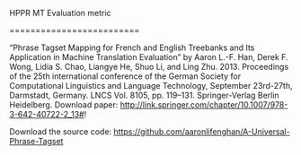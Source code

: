 HPPR MT Evaluation metric

=========================


“Phrase Tagset Mapping for French and English Treebanks and Its Application in Machine Translation Evaluation” by 
Aaron L.-F. Han, Derek F. Wong, Lidia S. Chao, Liangye He, Shuo Li, and Ling Zhu. 2013. Proceedings of the 25th
international conference of the German Society for Computational Linguistics and Language Technology, September 23rd-27th,
Darmstadt, Germany. LNCS Vol. 8105, pp. 119–131. Springer-Verlag Berlin Heidelberg. 
Download paper: http://link.springer.com/chapter/10.1007/978-3-642-40722-2_13#!

Download the source code: https://github.com/aaronlifenghan/A-Universal-Phrase-Tagset 

